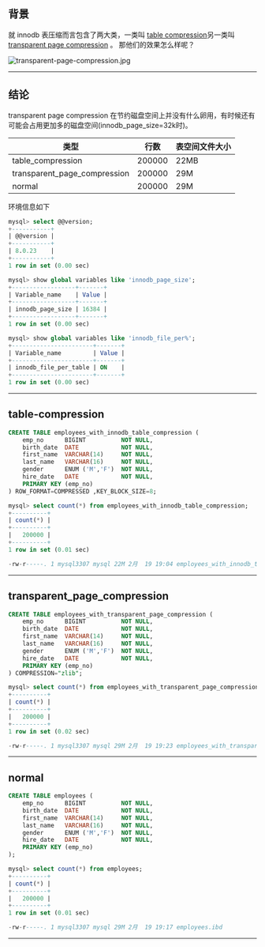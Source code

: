 
## 背景

就 innodb 表压缩而言包含了两大类，一类叫 [table compression](https://dev.mysql.com/doc/refman/8.0/en/innodb-compression-usage.html)另一类叫 [transparent page compression](https://dev.mysql.com/doc/refman/8.0/en/innodb-page-compression.html) 。 那他们的效果怎么样呢？

![transparent-page-compression.jpg](static/2021-01/transparent-page-compression.jpg)

---

## 结论

transparent page compression 在节约磁盘空间上并没有什么卵用，有时候还有可能会占用更加多的磁盘空间(innodb_page_size=32k时)。

|**类型**|**行数**|**表空间文件大小**|
|----|----|----|
|table_compression|200000| 22MB|
|transparent_page_compression|200000|29M|
|normal|200000|29M|


环境信息如下

```sql
mysql> select @@version;
+-----------+
| @@version |
+-----------+
| 8.0.23    |
+-----------+
1 row in set (0.00 sec)

mysql> show global variables like 'innodb_page_size';
+------------------+-------+
| Variable_name    | Value |
+------------------+-------+
| innodb_page_size | 16384 |
+------------------+-------+
1 row in set (0.00 sec)

mysql> show global variables like 'innodb_file_per%';
+-----------------------+-------+
| Variable_name         | Value |
+-----------------------+-------+
| innodb_file_per_table | ON    |
+-----------------------+-------+
1 row in set (0.00 sec)
```

---


## table-compression
```sql
CREATE TABLE employees_with_innodb_table_compression (
    emp_no      BIGINT          NOT NULL,
    birth_date  DATE            NOT NULL,
    first_name  VARCHAR(14)     NOT NULL,
    last_name   VARCHAR(16)     NOT NULL,
    gender      ENUM ('M','F')  NOT NULL,
    hire_date   DATE            NOT NULL,
    PRIMARY KEY (emp_no)
) ROW_FORMAT=COMPRESSED ,KEY_BLOCK_SIZE=8;

mysql> select count(*) from employees_with_innodb_table_compression;
+----------+
| count(*) |
+----------+
|   200000 |
+----------+
1 row in set (0.01 sec)

-rw-r-----. 1 mysql3307 mysql 22M 2月  19 19:04 employees_with_innodb_table_compression.ibd

```

---

## transparent_page_compression
```sql
CREATE TABLE employees_with_transparent_page_compression (
    emp_no      BIGINT          NOT NULL,
    birth_date  DATE            NOT NULL,
    first_name  VARCHAR(14)     NOT NULL,
    last_name   VARCHAR(16)     NOT NULL,
    gender      ENUM ('M','F')  NOT NULL,
    hire_date   DATE            NOT NULL,
    PRIMARY KEY (emp_no)
) COMPRESSION="zlib";

mysql> select count(*) from employees_with_transparent_page_compression;
+----------+
| count(*) |
+----------+
|   200000 |
+----------+
1 row in set (0.02 sec)

-rw-r-----. 1 mysql3307 mysql 29M 2月  19 19:23 employees_with_transparent_page_compression.ibd

```
---


## normal
```sql
CREATE TABLE employees (
    emp_no      BIGINT          NOT NULL,
    birth_date  DATE            NOT NULL,
    first_name  VARCHAR(14)     NOT NULL,
    last_name   VARCHAR(16)     NOT NULL,
    gender      ENUM ('M','F')  NOT NULL,
    hire_date   DATE            NOT NULL,
    PRIMARY KEY (emp_no)
);

mysql> select count(*) from employees;
+----------+
| count(*) |
+----------+
|   200000 |
+----------+
1 row in set (0.01 sec)

-rw-r-----. 1 mysql3307 mysql 29M 2月  19 19:17 employees.ibd
```

---